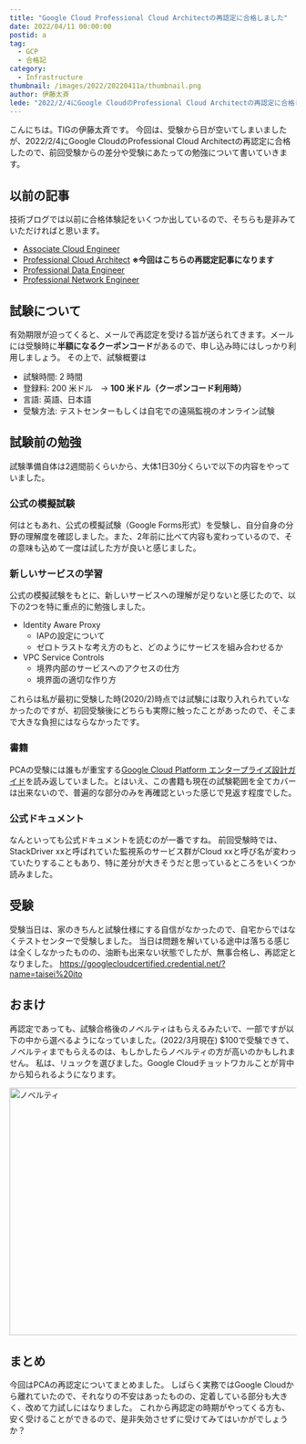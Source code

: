 ```yaml
---
title: "Google Cloud Professional Cloud Architectの再認定に合格しました"
date: 2022/04/11 00:00:00
postid: a
tag:
  - GCP
  - 合格記
category:
  - Infrastructure
thumbnail: /images/2022/20220411a/thumbnail.png
author: 伊藤太斉
lede: "2022/2/4にGoogle CloudのProfessional Cloud Architectの再認定に合格したので、前回受験からの差分や受験にあたっての勉強について書いていきます。技術ブログでは以前に合格体験記をいくつか出しているので、そちらも是非みていただければと思います。有効期限が迫ってくると、メールで再認定を受ける旨が送られてきます。"
---
```

こんにちは。TIGの伊藤太斉です。
今回は、受験から日が空いてしまいましたが、2022/2/4にGoogle CloudのProfessional Cloud Architectの再認定に合格したので、前回受験からの差分や受験にあたっての勉強について書いていきます。

## 以前の記事

技術ブログでは以前に合格体験記をいくつか出しているので、そちらも是非みていただければと思います。

- [Associate Cloud Engineer](/articles/20210625a/)
- [Professional Cloud Architect](/articles/20190530/) **※今回はこちらの再認定記事になります**
- [Professional Data Engineer](/articles/20211013a/)
- [Professional Network Engineer](/articles/20200902/)

## 試験について

有効期限が迫ってくると、メールで再認定を受ける旨が送られてきます。メールには受験時に**半額になるクーポンコード**があるので、申し込み時にはしっかり利用しましょう。
その上で、試験概要は

- 試験時間: 2 時間
- 登録料: 200 米ドル　-> **100 米ドル（クーポンコード利用時）**
- 言語: 英語、日本語
- 受験方法: テストセンターもしくは自宅での遠隔監視のオンライン試験

## 試験前の勉強

試験準備自体は2週間前くらいから、大体1日30分くらいで以下の内容をやっていました。

### 公式の模擬試験

何はともあれ、公式の模擬試験（Google Forms形式）を受験し、自分自身の分野の理解度を確認しました。また、2年前に比べて内容も変わっているので、その意味も込めて一度は試した方が良いと感じました。

### 新しいサービスの学習

公式の模擬試験をもとに、新しいサービスへの理解が足りないと感じたので、以下の2つを特に重点的に勉強しました。

- Identity Aware Proxy
  - IAPの設定について
  - ゼロトラストな考え方のもと、どのようにサービスを組み合わせるか
- VPC Service Controls
  - 境界内部のサービスへのアクセスの仕方
  - 境界面の適切な作り方

これらは私が最初に受験した時(2020/2)時点では試験には取り入れられていなかったのですが、初回受験後にどちらも実際に触ったことがあったので、そこまで大きな負担にはならなかったです。

### 書籍

PCAの受験には誰もが重宝する[Google Cloud Platform エンタープライズ設計ガイド](https://www.amazon.co.jp/dp/4822257908)を読み返していました。とはいえ、この書籍も現在の試験範囲を全てカバーは出来ないので、普遍的な部分のみを再確認といった感じで見返す程度でした。

### 公式ドキュメント

なんといっても公式ドキュメントを読むのが一番ですね。
前回受験時では、StackDriver xxと呼ばれていた監視系のサービス群がCloud xxと呼び名が変わっていたりすることもあり、特に差分が大きそうだと思っているところをいくつか読みました。

## 受験

受験当日は、家のきちんと試験仕様にする自信がなかったので、自宅からではなくテストセンターで受験しました。
当日は問題を解いている途中は落ちる感じは全くしなかったものの、油断も出来ない状態でしたが、無事合格し、再認定となりました。
https://googlecloudcertified.credential.net/?name=taisei%20ito

## おまけ

再認定であっても、試験合格後のノベルティはもらえるみたいで、一部ですが以下の中から選べるようになっていました。(2022/3月現在)
$100で受験できて、ノベルティまでもらえるのは、もしかしたらノベルティの方が高いのかもしれません。
私は、リュックを選びました。Google Cloudチョットワカルことが背中から知られるようになります。

<img src="/images/2022/20220411a/スクリーンショット_2022-03-29_18.42.30.png" alt="ノベルティ" width="1200" height="434" loading="lazy">

## まとめ

今回はPCAの再認定についてまとめました。
しばらく実務ではGoogle Cloudから離れていたので、それなりの不安はあったものの、定着している部分も大きく、改めて力試しにはなりました。
これから再認定の時期がやってくる方も、安く受けることができるので、是非失効させずに受けてみてはいかがでしょうか？
